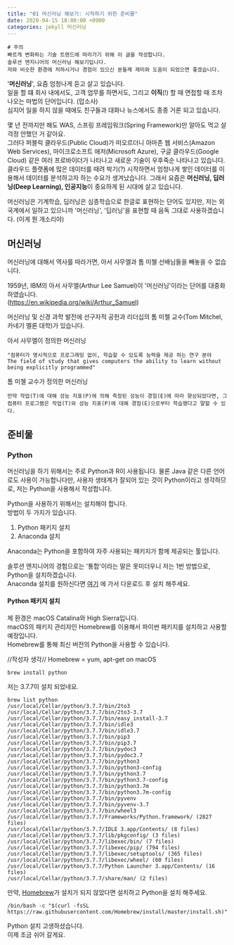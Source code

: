 ```yaml
---
title: "01 머신러닝 해보기: 시작하기 위한 준비물"
date: 2020-04-15 18:00:00 +0900
categories: jekyll 머신러닝
---
```

```
# 주의
빠르게 변화하는 기술 트렌드에 따라가기 위해 이 글을 작성합니다.
솔루션 엔지니어의 머신러닝 해보기입니다.
저와 비슷한 환경에 처하시거나 경험이 있으신 분들께 재미와 도움이 되었으면 좋겠습니다.
```

'**머신러닝**', 요즘 엄청나게 듣고 살고 있습니다.  
일을 할 떄 회사 내에서도, 고객 업무를 하면서도, 그리고 **이직**(!) 할 때 면접할 때 조차 나오는 마법의 단어입니다. (맙소사)  
심지어 일을 하지 않을 때에도 친구들과 대화나 뉴스에서도 종종 거론 되고 있습니다.

몇 년 전까지만 해도 WAS, 스프링 프레임워크(Spring Framework)만 알아도 먹고 살 걱정 안했던 거 같아요.  
그러다 퍼블릭 클라우드(Public Cloud)가 떠오르더니 아마존 웹 서비스(Amazon Web Services), 마이크로소프트 애저(Microsoft Azure), 구글 클라우드(Google Cloud) 같은 여러 프로바이더가 나타나고 새로운 기술이 우후죽순 나타나고 있습니다.  
클라우드 플랫폼에 많은 데이터를 때려 박기(?) 시작하면서 엄청나게 쌓인 데이터를 이용해서 데이터를 분석하고자 하는 수요가 생겨났습니다. 그래서 요즘은 **머신러닝, 딥러닝(Deep Learning), 인공지능**이 중요하게 된 시대에 살고 있습니다.

머신러닝은 기계학습, 딥러닝은 심층학습으로 한글로 표현하는 단어도 있지만, 저는 외국계에서 일하고 있으니까 '머신러닝', '딥러닝'을 표현할 때 음독 그대로 사용하겠습니다. (이게 뭔 개소리야)





## 머신러닝

머신러닝에 대해서 역사를 따라가면, 아서 사무엘과 톰 미첼 선배님들을 빼놓을 수 없습니다.

1959년, IBM의 아서 사무엘(Arthur Lee Samuel)이 '머신러닝'이라는 단어를 대중화 하였습니다.  
(https://en.wikipedia.org/wiki/Arthur_Samuel)

머신러닝 및 신경 과학 발전에 선구자적 공헌과 리더십의 톰 미첼 교수(Tom Mitchel, 카네기 멜론 대학)가 있습니다.

아서 사무엘이 정의한 머신러닝
```
"컴퓨터가 명시적으로 프로그래밍 없이, 학습할 수 있도록 능력을 제공 하는 연구 분야
The field of study that gives computers the ability to learn without being explicitly programmed"
```



톰 미첼 교수가 정의한 머신러닝

```
만약 작업(T)에 대해 성능 지표(P)에 의해 측정된 성능이 경험(E)에 따라 향상되었다면, 그 컴퓨터 프로그램은 작업(T)와 성능 지표(P)에 대해 경험(E)으로부터 학습했다고 말할 수 있다.
```



## 준비물

### Python

머신러닝을 하기 위해서는 주로 Python과 R이 사용됩니다. 물론 Java 같은 다른 언어로도 사용이 가능합니다만, 사용자 생태계가 잘되어 있는 것이 Python이라고 생각하므로, 저는 Python을 사용해서 작성합니다.

Python을 사용하기 위해서는 설치해야 합니다.  
방법이 두 가지가 있습니다.

1. Python 패키지 설치
2. Anaconda 설치

Anaconda는 Python을 포함하여 자주 사용되는 패키지가 함께 제공되는 툴입니다.

솔루션 엔지니어의 경험으로는 '통합'이라는 말은 못미더우니 저는 1번 방법으로, Python을 설치하겠습니다.  
Anaconda 설치를 원하신다면 [여기](https://www.anaconda.com/distribution/) 에 가서 다운로드 후 설치 해주세요.

#### Python 패키지 설치

제 환경은 macOS Catalina와 High Sierra입니다.  
macOS의 패키지 관리자인 Homebrew를 이용해서 파이썬 패키지를 설치하고 사용할 예정입니다.  
Homebrew를 통해 최신 버전의 Python을 사용할 수 있습니다.

//작성자 생각// Homebrew =  yum, apt-get on macOS

```
brew install python
```

저는 3.7.7이 설치 되었네요.

```
brew list python
/usr/local/Cellar/python/3.7.7/bin/2to3
/usr/local/Cellar/python/3.7.7/bin/2to3-3.7
/usr/local/Cellar/python/3.7.7/bin/easy_install-3.7
/usr/local/Cellar/python/3.7.7/bin/idle3
/usr/local/Cellar/python/3.7.7/bin/idle3.7
/usr/local/Cellar/python/3.7.7/bin/pip3
/usr/local/Cellar/python/3.7.7/bin/pip3.7
/usr/local/Cellar/python/3.7.7/bin/pydoc3
/usr/local/Cellar/python/3.7.7/bin/pydoc3.7
/usr/local/Cellar/python/3.7.7/bin/python3
/usr/local/Cellar/python/3.7.7/bin/python3-config
/usr/local/Cellar/python/3.7.7/bin/python3.7
/usr/local/Cellar/python/3.7.7/bin/python3.7-config
/usr/local/Cellar/python/3.7.7/bin/python3.7m
/usr/local/Cellar/python/3.7.7/bin/python3.7m-config
/usr/local/Cellar/python/3.7.7/bin/pyvenv
/usr/local/Cellar/python/3.7.7/bin/pyvenv-3.7
/usr/local/Cellar/python/3.7.7/bin/wheel3
/usr/local/Cellar/python/3.7.7/Frameworks/Python.framework/ (2827 files)
/usr/local/Cellar/python/3.7.7/IDLE 3.app/Contents/ (8 files)
/usr/local/Cellar/python/3.7.7/lib/pkgconfig/ (3 files)
/usr/local/Cellar/python/3.7.7/libexec/bin/ (7 files)
/usr/local/Cellar/python/3.7.7/libexec/pip/ (794 files)
/usr/local/Cellar/python/3.7.7/libexec/setuptools/ (365 files)
/usr/local/Cellar/python/3.7.7/libexec/wheel/ (60 files)
/usr/local/Cellar/python/3.7.7/Python Launcher 3.app/Contents/ (16 files)
/usr/local/Cellar/python/3.7.7/share/man/ (2 files)
```

만약, [Homebrew][homebrew]가 설치가 되지 않았다면 설치하고 Python을 설치 해주세요.

```
/bin/bash -c "$(curl -fsSL https://raw.githubusercontent.com/Homebrew/install/master/install.sh)"
```

Python 설치 고생하셨습니다.  
이제 조금 쉬어 갈게요.

[homebrew]: https://brew.sh/